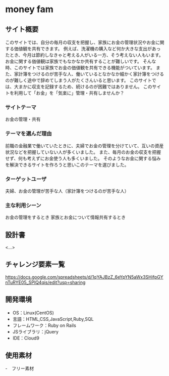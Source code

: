 # money fam

## サイト概要
このサイトでは、自分の毎月の収支を把握し、家族にお金の管理状況やお金に関する価値観を共有できます。
例えば、洗濯機の購入など何か大きな支出があったとき、今月は節約しなきゃと考える人がいる一方、そう考えない人もいます。お金に関する価値観は家族でもなかなか共有することが難しいです。
そんな時、このサイトでは家族でお金の価値観を共有できる機能がついています。
また、家計簿をつけるのが苦手な人、働いているとなかなか細かく家計簿をつけるのが難しく途中で辞めてしまう人がたくさんいると思います。
このサイトでは、大まかに収支を記録するため、続けるのが困難ではありません。
このサイトを利用して「お金」を「気楽に」管理・共有しませんか？

### サイトテーマ
お金の管理・共有

### テーマを選んだ理由
前職の金融業で働いていたときに、夫婦でお金の管理を分けていて、互いの資産状況などを把握していない人が多くいました。
また、毎月のお金の収支を把握せず、何も考えずにお金使う人も多くいました。
そのようなお金に関する悩みを解決できるサイトを作ろうと思いこのテーマを選びました。

### ターゲットユーザ
夫婦、お金の管理が苦手な人（家計簿をつけるのが苦手な人）

### 主な利用シーン
お金の管理をするとき
家族とお金について情報共有するとき

## 設計書
<...>

## チャレンジ要素一覧
https://docs.google.com/spreadsheets/d/1qYAJBzZ_6eYpYN5aWx3SHifpGYnTuRYE05_SPIQ4qis/edit?usp=sharing

## 開発環境
- OS：Linux(CentOS)
- 言語：HTML,CSS,JavaScript,Ruby,SQL
- フレームワーク：Ruby on Rails
- JSライブラリ：jQuery
- IDE：Cloud9

## 使用素材
-　フリー素材
